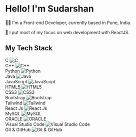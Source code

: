 <div class="container mx-auto">
  <h1 class="text-3xl font-bold mb-4">Hello! I'm Sudarshan</h1>
  <p class="text-lg mb-6">👨‍💻 I'm a Front-end Developer, currently based in Pune, India.</p>
  <p class="text-lg mb-6">🖖 I put most of my focus on web development with ReactJS.</p>
  
  <h2 class="text-2xl font-bold mb-4">My Tech Stack</h2>
  
  <div class="flex flex-wrap justify-center">
    <!-- Row 1 -->
    <div class="flex justify-center mb-4 w-full md:w-1/5">
      <div class="text-center">
        <span class="block text-xl mb-2">C</span>
        <img src="https://cdn.svgporn.com/logos/c.svg" class="mx-auto h-16" alt="C">
      </div>
    </div>
    <div class="flex justify-center mb-4 w-full md:w-1/5">
      <div class="text-center">
        <span class="block text-xl mb-2">C++</span>
        <img src="https://cdn.svgporn.com/logos/c-plusplus.svg" class="mx-auto h-16" alt="C++">
      </div>
    </div>
    <div class="flex justify-center mb-4 w-full md:w-1/5">
      <div class="text-center">
        <span class="block text-xl mb-2">Python</span>
        <img src="https://cdn.svgporn.com/logos/python.svg" class="mx-auto h-16" alt="Python">
      </div>
    </div>
    <div class="flex justify-center mb-4 w-full md:w-1/5">
      <div class="text-center">
        <span class="block text-xl mb-2">Java</span>
        <img src="https://cdn.svgporn.com/logos/java.svg" class="mx-auto h-16" alt="Java">
      </div>
    </div>
    <div class="flex justify-center mb-4 w-full md:w-1/5">
      <div class="text-center">
        <span class="block text-xl mb-2">JavaScript</span>
        <img src="https://cdn.svgporn.com/logos/javascript.svg" class="mx-auto h-16" alt="JavaScript">
      </div>
    </div>
    <!-- Row 2 -->
    <div class="flex justify-center mb-4 w-full md:w-1/5">
      <div class="text-center">
        <span class="block text-xl mb-2">HTML5</span>
        <img src="https://cdn.svgporn.com/logos/html-5.svg" class="mx-auto h-16" alt="HTML5">
      </div>
    </div>
    <div class="flex justify-center mb-4 w-full md:w-1/5">
      <div class="text-center">
        <span class="block text-xl mb-2">CSS3</span>
        <img src="https://cdn.svgporn.com/logos/css-3.svg" class="mx-auto h-16" alt="CSS3">
      </div>
    </div>
    <div class="flex justify-center mb-4 w-full md:w-1/5">
      <div class="text-center">
        <span class="block text-xl mb-2">Bootstrap</span>
        <img src="https://cdn.svgporn.com/logos/bootstrap.svg" class="mx-auto h-16" alt="Bootstrap">
      </div>
    </div>
    <div class="flex justify-center mb-4 w-full md:w-1/5">
      <div class="text-center">
        <span class="block text-xl mb-2">Tailwind</span>
        <img src="https://cdn.svgporn.com/logos/tailwindcss-icon.svg" class="mx-auto h-16" alt="Tailwind">
      </div>
    </div>
    <div class="flex justify-center mb-4 w-full md:w-1/5">
      <div class="text-center">
        <span class="block text-xl mb-2">React Js</span>
        <img src="https://cdn.svgporn.com/logos/react.svg" class="mx-auto h-16" alt="React Js">
      </div>
    </div>
    <!-- Row 3 -->
    <div class="flex justify-center mb-4 w-full md:w-1/4">
      <div class="text-center">
        <span class="block text-xl mb-2">MySQL</span>
        <img src="https://cdn.svgporn.com/logos/mysql.svg" class="mx-auto h-16" alt="MySQL">
      </div>
    </div>
    <div class="flex justify-center mb-4 w-full md:w-1/4">
      <div class="text-center">
        <span class="block text-xl mb-2">ORACLE</span>
        <img src="https://cdn.svgporn.com/logos/oracle.svg" class="mx-auto h-16" alt="ORACLE">
      </div>
    </div>
    <div class="flex justify-center mb-4 w-full md:w-1/4">
      <div class="text-center">
        <span class="block text-xl mb-2">Visual Studio Code</span>
        <img src="https://cdn.svgporn.com/logos/visual-studio-code.svg" class="mx-auto h-16" alt="Visual Studio Code">
      </div>
    </div>
    <div class="flex justify-center mb-4 w-full md:w-1/4">
      <div class="text-center">
        <span class="block text-xl mb-2">Git & GitHub</span>
        <img src="https://cdn.svgporn.com/logos/git-icon.svg" class="mx-auto h-16" alt="Git & GitHub">
      </div>
    </div>
  </div>
</div>
